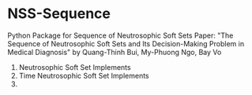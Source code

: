 # NSS-Sequence
Python Package for Sequence of Neutrosophic Soft Sets
Paper: "The Sequence of Neutrosophic Soft Sets and Its Decision-Making Problem in Medical Diagnosis" by Quang-Thinh Bui, My-Phuong Ngo, Bay Vo
1. Neutrosophic Soft Set Implements
2. Time Neutrosophic Soft Set Implements
3. 
